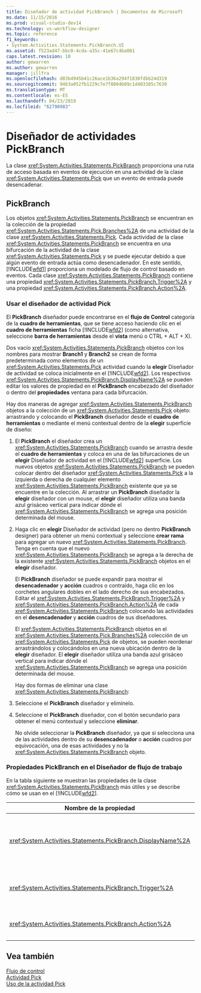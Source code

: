 ```yaml
---
title: Diseñador de actividad PickBranch | Documentos de Microsoft
ms.date: 11/15/2016
ms.prod: visual-studio-dev14
ms.technology: vs-workflow-designer
ms.topic: reference
f1_keywords:
- System.Activities.Statements.PickBranch.UI
ms.assetid: f523ad47-bbc0-4cda-a35c-41e67c4ba081
caps.latest.revision: 10
author: gewarren
ms.author: gewarren
manager: jillfra
ms.openlocfilehash: d83b4945b41c26ace1b36a294f1830fdbb24d319
ms.sourcegitcommit: 94b3a052fb1229c7e7f8804b09c1d403385c7630
ms.translationtype: MT
ms.contentlocale: es-ES
ms.lasthandoff: 04/23/2019
ms.locfileid: "62798983"
---
```

# <a name="pickbranch-activity-designer"></a>Diseñador de actividades PickBranch
La clase <xref:System.Activities.Statements.PickBranch> proporciona una ruta de acceso basada en eventos de ejecución en una actividad de la clase <xref:System.Activities.Statements.Pick> que un evento de entrada puede desencadenar.  
  
## <a name="pickbranch"></a>PickBranch  
 Los objetos <xref:System.Activities.Statements.PickBranch> se encuentran en la colección de la propiedad <xref:System.Activities.Statements.Pick.Branches%2A> de una actividad de la clase <xref:System.Activities.Statements.Pick>. Cada actividad de la clase <xref:System.Activities.Statements.PickBranch> se encuentra en una bifurcación de la actividad de la clase <xref:System.Activities.Statements.Pick> y se puede ejecutar debido a que algún evento de entrada actúa como desencadenador. En este sentido, [!INCLUDE[wfd1](../includes/wfd1-md.md)] proporciona un modelado de flujo de control basado en eventos. Cada clase <xref:System.Activities.Statements.PickBranch> contiene una propiedad <xref:System.Activities.Statements.PickBranch.Trigger%2A> y una propiedad <xref:System.Activities.Statements.PickBranch.Action%2A>.  
  
### <a name="how-to-use-the-pick-activity-designer"></a>Usar el diseñador de actividad Pick  
 El **PickBranch** diseñador puede encontrarse en el **flujo de Control** categoría de la **cuadro de herramientas**, que se tiene acceso haciendo clic en el **cuadro de herramientas** ficha [!INCLUDE[wfd2](../includes/wfd2-md.md)] (como alternativa, seleccione **barra de herramientas** desde el **vista** menú o CTRL + ALT + X).  
  
 Dos vacío <xref:System.Activities.Statements.PickBranch> objetos con los nombres para mostrar **Branch1** y **Branch2** se crean de forma predeterminada como elementos de un <xref:System.Activities.Statements.Pick> actividad cuando la **elegir** Diseñador de actividad se coloca inicialmente en el [!INCLUDE[wfd2](../includes/wfd2-md.md)]. Los respectivos <xref:System.Activities.Statements.PickBranch.DisplayName%2A> se pueden editar los valores de propiedad en el **PickBranch** encabezado del diseñador o dentro del **propiedades** ventana para cada bifurcación.  
  
 Hay dos maneras de agregar <xref:System.Activities.Statements.PickBranch> objetos a la colección de un <xref:System.Activities.Statements.Pick> objeto: arrastrando y colocando el **PickBranch** diseñador desde el **cuadro de herramientas** o mediante el menú contextual dentro de la **elegir** superficie de diseño:  
  
1. El **PickBranch** el diseñador crea un <xref:System.Activities.Statements.PickBranch> cuando se arrastra desde el **cuadro de herramientas** y coloca en una de las bifurcaciones de un **elegir** Diseñador de actividad en el [!INCLUDE[wfd2](../includes/wfd2-md.md)] superficie. Los nuevos objetos <xref:System.Activities.Statements.PickBranch> se pueden colocar dentro del diseñador <xref:System.Activities.Statements.Pick> a la izquierda o derecha de cualquier elemento <xref:System.Activities.Statements.PickBranch> existente que ya se encuentre en la colección. Al arrastrar un **PickBranch** diseñador la **elegir** diseñador con un mouse, el **elegir** diseñador utiliza una banda azul grisáceo vertical para indicar dónde el <xref:System.Activities.Statements.PickBranch> se agrega una posición determinada del mouse.  
  
2. Haga clic en **elegir** Diseñador de actividad (pero no dentro **PickBranch** designer) para obtener un menú contextual y seleccione **crear rama** para agregar un nuevo <xref:System.Activities.Statements.PickBranch>. Tenga en cuenta que el nuevo <xref:System.Activities.Statements.PickBranch> se agrega a la derecha de la existente <xref:System.Activities.Statements.PickBranch> objetos en el **elegir** diseñador.  
  
   El **PickBranch** diseñador se puede expandir para mostrar el **desencadenador** y **acción** cuadros o contraído, haga clic en los corchetes angulares dobles en el lado derecho de sus encabezados. Editar el <xref:System.Activities.Statements.PickBranch.Trigger%2A> y <xref:System.Activities.Statements.PickBranch.Action%2A> de cada <xref:System.Activities.Statements.PickBranch> colocando las actividades en el **desencadenador** y **acción** cuadros de sus diseñadores.  
  
   El <xref:System.Activities.Statements.PickBranch> objetos en el <xref:System.Activities.Statements.Pick.Branches%2A> colección de un <xref:System.Activities.Statements.Pick> de objetos, se pueden reordenar arrastrándolos y colocándolos en una nueva ubicación dentro de la **elegir** diseñador. El **elegir** diseñador utiliza una banda azul grisáceo vertical para indicar dónde el <xref:System.Activities.Statements.PickBranch> se agrega una posición determinada del mouse.  
  
   Hay dos formas de eliminar una clase <xref:System.Activities.Statements.PickBranch>:  
  
3. Seleccione el **PickBranch** diseñador y elimínelo.  
  
4. Seleccione el **PickBranch** diseñador, con el botón secundario para obtener el menú contextual y seleccione **eliminar**.  
  
   No olvide seleccionar la **PickBranch** diseñador, ya que si selecciona una de las actividades dentro de su **desencadenador** o **acción** cuadros por equivocación, una de esas actividades y no la <xref:System.Activities.Statements.PickBranch> objeto.  
  
### <a name="pickbranch-properties-in-the-workflow-designer"></a>Propiedades PickBranch en el Diseñador de flujo de trabajo  
 En la tabla siguiente se muestran las propiedades de la clase <xref:System.Activities.Statements.PickBranch> más útiles y se describe cómo se usan en el [!INCLUDE[wfd2](../includes/wfd2-md.md)].  
  
|Nombre de la propiedad|Obligatorio|Uso|  
|-------------------|--------------|-----------|  
|<xref:System.Activities.Statements.PickBranch.DisplayName%2A>|False|El nombre descriptivo que se muestra en el encabezado de la **PickBranch** diseñador. El valor predeterminado es Branch.<br /><br /> Aunque el valor de la propiedad <xref:System.Activities.Activity.DisplayName%2A> no sea obligatorio, el procedimiento recomendado es usar uno.|  
|<xref:System.Activities.Statements.PickBranch.Trigger%2A>|True|Cada clase <xref:System.Activities.Statements.PickBranch> contiene una acción <xref:System.Activities.Statements.PickBranch.Trigger%2A> que puede invocar a la propiedad <xref:System.Activities.Statements.PickBranch.Action%2A>.|  
|<xref:System.Activities.Statements.PickBranch.Action%2A>|False|Cada clase <xref:System.Activities.Statements.PickBranch> contiene una propiedad <xref:System.Activities.Statements.PickBranch.Action%2A> que se ejecuta si se desencadena.|  
  
## <a name="see-also"></a>Vea también  
 [Flujo de control](../workflow-designer/control-flow-activity-designers.md)   
 [Actividad Pick](http://msdn.microsoft.com/library/b3e49b7f-0285-4720-8c09-11ae18f0d53e)   
 [Uso de la actividad Pick](http://msdn.microsoft.com/library/b89be812-a247-4025-b0e3-ffb20db027a6)